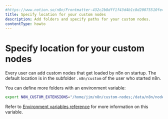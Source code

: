 ```yaml
---
#https://www.notion.so/n8n/Frontmatter-432c2b8dff1f43d4b1c8d20075510fe4
title: Specify location for your custom nodes
description: Add folders and specify paths for your custom nodes. 
contentType: howto
---
```


# Specify location for your custom nodes

Every user can add custom nodes that get loaded by n8n on startup. The default
location is in the subfolder `.n8n/custom` of the user who started n8n.

You can define more folders with an environment variable:

```bash
export N8N_CUSTOM_EXTENSIONS="/home/jim/n8n/custom-nodes;/data/n8n/nodes"
```
Refer to [Environment variables reference](/hosting/configuration/environment-variables/nodes/) for more information on this variable.
